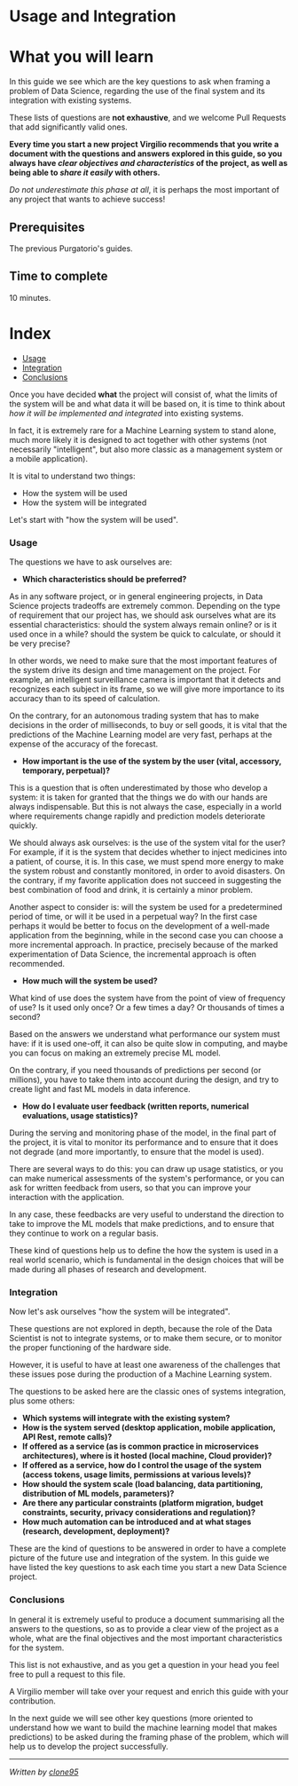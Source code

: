 # Usage and Integration

# What you will learn 

In this guide we see which are the key questions to ask when framing a problem of Data Science, regarding the use of the final system and its integration with existing systems.

These lists of questions are **not exhaustive**, and we welcome Pull Requests that add significantly valid ones.

**Every time you start a new project Virgilio recommends that you write a document with the questions and answers explored in this guide, so you always have *clear objectives and characteristics* of the project, as well as being able to *share it easily* with others.**

_Do not underestimate this phase at all_, it is perhaps the most important of any project that wants to achieve success!

## Prerequisites
The previous Purgatorio's guides.

## Time to complete
10 minutes.

# Index
- [Usage](#Usage)
- [Integration](#Integration)
- [Conclusions](#Conclusions)

Once you have decided **what** the project will consist of, what the limits of the system will be and what data it will be based on, it is time to think about *how it will be implemented and integrated* into existing systems. 

In fact, it is extremely rare for a Machine Learning system to stand alone, much more likely it is designed to act together with other systems (not necessarily "intelligent", but also more classic as a management system or a mobile application). 

It is vital to understand two things:
- How the system will be used
- How the system will be integrated 

Let's start with "how the system will be used".

### Usage


The questions we have to ask ourselves are:

- **Which characteristics should be preferred?**

As in any software project, or in general engineering projects, in Data Science projects tradeoffs are extremely common. Depending on the type of requirement that our project has, we should ask ourselves what are its essential characteristics: should the system always remain online? or is it used once in a while? should the system be quick to calculate, or should it be very precise? 

In other words, we need to make sure that the most important features of the system drive its design and time management on the project. For example, an intelligent surveillance camera is important that it detects and recognizes each subject in its frame, so we will give more importance to its accuracy than to its speed of calculation. 

On the contrary, for an autonomous trading system that has to make decisions in the order of milliseconds, to buy or sell goods, it is vital that the predictions of the Machine Learning model are very fast, perhaps at the expense of the accuracy of the forecast.

- **How important is the use of the system by the user (vital, accessory, temporary, perpetual)?**

This is a question that is often underestimated by those who develop a system: it is taken for granted that the things we do with our hands are always indispensable. But this is not always the case, especially in a world where requirements change rapidly and prediction models deteriorate quickly.

We should always ask ourselves: is the use of the system vital for the user? For example, if it is the system that decides whether to inject medicines into a patient, of course, it is. In this case, we must spend more energy to make the system robust and constantly monitored, in order to avoid disasters. On the contrary, if my favorite application does not succeed in suggesting the best combination of food and drink, it is certainly a minor problem. 

Another aspect to consider is: will the system be used for a predetermined period of time, or will it be used in a perpetual way? In the first case perhaps it would be better to focus on the development of a well-made application from the beginning, while in the second case you can choose a more incremental approach. 
In practice, precisely because of the marked experimentation of Data Science, the incremental approach is often recommended.

- **How much will the system be used?**

What kind of use does the system have from the point of view of frequency of use? Is it used only once? Or a few times a day? Or thousands of times a second? 

Based on the answers we understand what performance our system must have: if it is used one-off, it can also be quite slow in computing, and maybe you can focus on making an extremely precise ML model.

On the contrary, if you need thousands of predictions per second (or millions), you have to take them into account during the design, and try to create light and fast ML models in data inference.

- **How do I evaluate user feedback (written reports, numerical evaluations, usage statistics)?**

During the serving and monitoring phase of the model, in the final part of the project, it is vital to monitor its performance and to ensure that it does not degrade (and more importantly, to ensure that the model is used).

There are several ways to do this: you can draw up usage statistics, or you can make numerical assessments of the system's performance, or you can ask for written feedback from users, so that you can improve your interaction with the application.

In any case, these feedbacks are very useful to understand the direction to take to improve the ML models that make predictions, and to ensure that they continue to work on a regular basis.

These kind of questions help us to define the how the system is used in a real world scenario, which is fundamental in the design choices that will be made during all phases of research and development.

### Integration

Now let's ask ourselves "how the system will be integrated".

These questions are not explored in depth, because the role of the Data Scientist is not to integrate systems, or to make them secure, or to monitor the proper functioning of the hardware side.

However, it is useful to have at least one awareness of the challenges that these issues pose during the production of a Machine Learning system. 

The questions to be asked here are the classic ones of systems integration, plus some others:

- **Which systems will integrate with the existing system?**
- **How is the system served (desktop application, mobile application, API Rest, remote calls)?**
- **If offered as a service (as is common practice in microservices architectures), where is it hosted (local machine, Cloud provider)?**
- **If offered as a service, how do I control the usage of the system  (access tokens, usage limits, permissions at various levels)?**
- **How should the system scale (load balancing, data partitioning, distribution of ML models, parameters)?**
- **Are there any particular constraints (platform migration, budget constraints, security, privacy considerations and regulation)?**
- **How much automation can be introduced and at what stages (research, development, deployment)?**

These are the kind of questions to be answered in order to have a complete picture of the future use and integration of the system. 
In this guide we have listed the key questions to ask each time you start a new Data Science project. 

### Conclusions

In general it is extremely useful to produce a document summarising all the answers to the questions, so as to provide a clear view of the project as a whole, what are the final objectives and the most important characteristics for the system. 

This list is not exhaustive, and as you get a question in your head you feel free to pull a request to this file. 

A Virgilio member will take over your request and enrich this guide with your contribution.

In the next guide we will see other key questions (more oriented to understand how we want to build the machine learning model that makes predictions) to be asked during the framing phase of the problem, which will help us to develop the project successfully. 

--------------------------------------------------

_Written by [clone95](https://github.com/clone95)_ 

